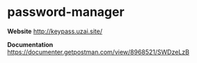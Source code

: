 # password-manager

**Website** http://keypass.uzai.site/

**Documentation** https://documenter.getpostman.com/view/8968521/SWDzeLzB

